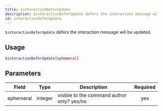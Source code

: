 ```yaml
---
title: $interactionDeferUpdate 
description: $interactionDeferUpdate defers the interaction message will be updated.
id: interactionDeferUpdate
---
```


`$interactionDeferUpdate` defers the interaction message will be updated.

## Usage

```php
$interactionDeferUpdate[ephemeral]
```

## Parameters 


| Field     | Type    | Description                                        | Required |
|-----------|---------|----------------------------------------------------| :------: |
| ephemeral    | integer  | visible to the command author only? yes/no                             | yes      |
